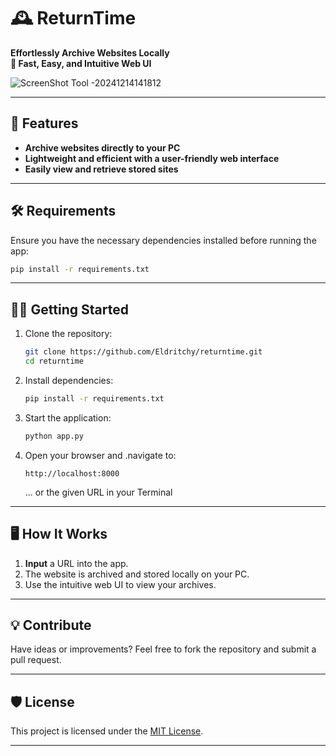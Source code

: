 # 🕰️ ReturnTime  

**Effortlessly Archive Websites Locally**  
**📂 Fast, Easy, and Intuitive Web UI**  

![ScreenShot Tool -20241214141812](https://github.com/user-attachments/assets/465024b5-1a5a-4c6a-9ee2-71081d7925f6)


---

## 🚀 Features  
- **Archive websites directly to your PC**  
- **Lightweight and efficient with a user-friendly web interface**  
- **Easily view and retrieve stored sites**  

---

## 🛠️ Requirements  

Ensure you have the necessary dependencies installed before running the app:  
```bash
pip install -r requirements.txt
```

---

## 🏃‍♂️ Getting Started  

1. Clone the repository:  
   ```bash
   git clone https://github.com/Eldritchy/returntime.git
   cd returntime
   ```

2. Install dependencies:  
   ```bash
   pip install -r requirements.txt
   ```

3. Start the application:  
   ```bash
   python app.py
   ```

4. Open your browser and .navigate to:  
   ```
   http://localhost:8000
   ```
   ... or the given URL in your Terminal

---

## 🖥️ How It Works  

1. **Input** a URL into the app.  
2. The website is archived and stored locally on your PC.  
3. Use the intuitive web UI to view your archives.  

---

## 💡 Contribute  

Have ideas or improvements? Feel free to fork the repository and submit a pull request.  

---

## 🛡️ License  

This project is licensed under the [MIT License](LICENSE).

---
